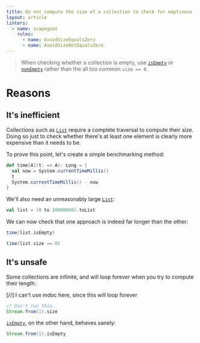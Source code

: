 ```yaml
---
title: Do not compute the size of a collection to check for emptiness
layout: article
linters:
  - name: scapegoat
    rules:
      - name: AvoidSizeEqualsZero
      - name: AvoidSizeNotEqualsZero
---
```


> When checking whether a collection is empty, use [`isEmpty`] or [`nonEmpty`] rather than the all too common `size == 0`.

# Reasons

## It's inefficient

Collections such as [`List`] require a complete traversal to compute their size. Doing so just to check whether there's at least one element is clearly more expensive than it needs to be.

To prove this point, let's create a simple benchmarking method:

```scala mdoc
def time[A](t: => A): Long = {
  val now = System.currentTimeMillis()
  t
  System.currentTimeMillis() - now
}
```

We'll also need an unreasonably large [`List`]:

```scala mdoc:silent
val list = (0 to 10000000).toList
```

We can now check that one approach is indeed far longer than the other:

```scala mdoc
time(list.isEmpty)

time(list.size == 0)
```

## It's unsafe

Some collections are infinite, and will loop forever when you try to compute their length:

[//]:I can't use mdoc here, since this will loop forever
```scala
// Don't run this.
Stream.from(1).size
```

[`isEmpty`], on the other hand, behaves sanely:

```scala mdoc
Stream.from(1).isEmpty
```

[`List`]:https://www.scala-lang.org/api/2.12.8/scala/collection/immutable/List.html
[`Stream`]:https://www.scala-lang.org/api/2.12.8/scala/collection/immutable/Stream.html
[`isEmpty`]:https://www.scala-lang.org/api/2.12.8/scala/collection/SeqLike.html#isEmpty:Boolean
[`nonEmpty`]:https://www.scala-lang.org/api/2.12.8/scala/collection/SeqLike.html#nonEmpty:Boolean
